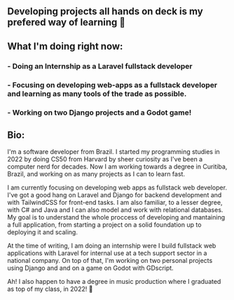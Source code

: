 
## Developing projects all hands on deck is my prefered way of learning 🛫

  ## What I'm doing right now:

  ### - Doing an Internship as a Laravel fullstack developer
  ### - Focusing on developing web-apps as a fullstack developer and learning as many tools of the trade as possible. 
  ### - Working on two Django projects and a Godot game!

  ## Bio:

I'm a software developer from Brazil. I started my programming studies in 2022 by doing CS50 from Harvard by sheer curiosity as I've been a computer nerd for decades. Now I am working towards a degree in Curitiba, Brazil, and working on as many projects as I can to learn fast. 

I am currently focusing on developing web apps as fullstack web developer. I've got a good hang on Laravel and Django for backend development and with TailwindCSS for front-end tasks. I am also familiar, to a lesser degree, with C# and Java and I can also model and work with relational databases. My goal is to understand the whole proccess of developing and mantaining a full application, from starting a project on a solid foundation up to deploying it and scaling.

At the time of writing, I am doing an internship were I build fullstack web applications with Laravel for internal use at a tech support sector in a national company. On top of that, I'm working on two personal projects using Django and and on a game on Godot with GDscript. 

Ah! I also happen to have a degree in music production where I graduated as top of my class, in 2022! 🎺



